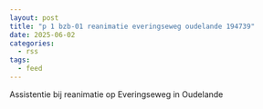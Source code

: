 ```yaml
---
layout: post
title: "p 1 bzb-01 reanimatie everingseweg oudelande 194739"
date: 2025-06-02
categories: 
  - rss
tags: 
  - feed
---
```


Assistentie bij reanimatie op Everingseweg in Oudelande
